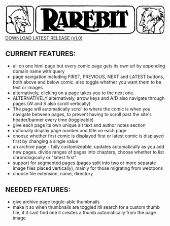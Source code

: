 ![Rarebit](/src/img/rarebitlogo.png)
[DOWNLOAD LATEST RELEASE (v1.0)](https://rarebit.neocities.org/downloads/rarebit-1.0.zip)

## CURRENT FEATURES:
* all on one html page but every comic page gets its own url by appending domain name with query
* page navigation including FIRST, PREVIOUS, NEXT and LATEST buttons, both above and below comic. also toggle whether you want them to be text or images
* alternatively, clicking on a page takes you to the next one.
* ALTERNATIVELY alternatively, arrow keys and A/D also navigate through pages (W and S also scroll vertically)
* The page will automatically scroll to where the comic is when you navigate between pages, to prevent having to scroll past the site's header/banner every time (toggleable)
* give each page its own unique alt text and author notes section
* optionally display page number and title on each page
* choose whether first comic is displayed first or latest comic is displayed first by changing a single value
* an archive page - fully customizeable, updates automatically as you add new pages. divide ranges of pages into chapters, choose whether to list chronologically or "latest first".
* support for segmented pages (pages split into two or more separate image files placed vertically), mainly for those migrating from webtoons
* choose file extension, name, directory
## NEEDED FEATURES:
* give archive page toggle-able thumbnails
* make it so when thumbnails are toggled itll search for a custom thumb file, if it cant find one it creates a thumb automatically from the page image
